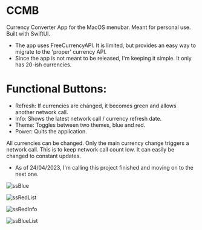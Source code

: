 # CCMB
Currency Converter App for the MacOS menubar. Meant for personal use. Built with SwiftUI.

- The app uses FreeCurrencyAPI. It is limited, but provides an easy way to migrate to the 'proper' currency API. 
- Since the app is not meant to be released, I'm keeping it simple. It only has 20-ish currencies. 
 
# Functional Buttons:
- Refresh: If currencies are changed, it becomes green and allows another network call.
- Info: Shows the latest network call / currency refresh date.
- Theme: Toggles between two themes, blue and red.
- Power: Quits the application.

All currencies can be changed. Only the main currency change triggers a network call. 
This is to keep network call count low. It can easily be changed to constant updates.

- As of 24/04/2023, I'm calling this project finished and moving on to the next one.

![ssBlue](https://user-images.githubusercontent.com/119931873/234100322-641360bc-b65f-45f5-b7eb-9cf73f268d64.jpg)

![ssRedList](https://user-images.githubusercontent.com/119931873/234100372-06fda7e2-3dcb-4682-824f-be5d5c53df83.jpg)

![ssRedInfo](https://user-images.githubusercontent.com/119931873/234100401-79138a25-7a06-43d1-a01d-5346382f575a.jpg)

![ssBlueList](https://user-images.githubusercontent.com/119931873/234100419-55241874-e7bf-46c4-8fba-1b27da04abc2.jpg)
